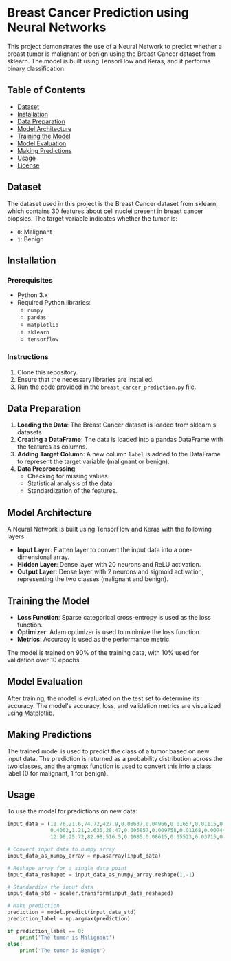 # Breast Cancer Prediction using Neural Networks

This project demonstrates the use of a Neural Network to predict whether a breast tumor is malignant or benign using the Breast Cancer dataset from sklearn. The model is built using TensorFlow and Keras, and it performs binary classification.

## Table of Contents
- [Dataset](#dataset)
- [Installation](#installation)
- [Data Preparation](#data-preparation)
- [Model Architecture](#model-architecture)
- [Training the Model](#training-the-model)
- [Model Evaluation](#model-evaluation)
- [Making Predictions](#making-predictions)
- [Usage](#usage)
- [License](#license)

## Dataset
The dataset used in this project is the Breast Cancer dataset from sklearn, which contains 30 features about cell nuclei present in breast cancer biopsies. The target variable indicates whether the tumor is:
- `0`: Malignant
- `1`: Benign

## Installation

### Prerequisites
- Python 3.x
- Required Python libraries:
  - `numpy`
  - `pandas`
  - `matplotlib`
  - `sklearn`
  - `tensorflow`

### Instructions
1. Clone this repository.
2. Ensure that the necessary libraries are installed.
3. Run the code provided in the `breast_cancer_prediction.py` file.

## Data Preparation

1. **Loading the Data**: The Breast Cancer dataset is loaded from sklearn's datasets.
2. **Creating a DataFrame**: The data is loaded into a pandas DataFrame with the features as columns.
3. **Adding Target Column**: A new column `label` is added to the DataFrame to represent the target variable (malignant or benign).
4. **Data Preprocessing**:
   - Checking for missing values.
   - Statistical analysis of the data.
   - Standardization of the features.

## Model Architecture

A Neural Network is built using TensorFlow and Keras with the following layers:
- **Input Layer**: Flatten layer to convert the input data into a one-dimensional array.
- **Hidden Layer**: Dense layer with 20 neurons and ReLU activation.
- **Output Layer**: Dense layer with 2 neurons and sigmoid activation, representing the two classes (malignant and benign).

## Training the Model

- **Loss Function**: Sparse categorical cross-entropy is used as the loss function.
- **Optimizer**: Adam optimizer is used to minimize the loss function.
- **Metrics**: Accuracy is used as the performance metric.

The model is trained on 90% of the training data, with 10% used for validation over 10 epochs.

## Model Evaluation

After training, the model is evaluated on the test set to determine its accuracy. The model's accuracy, loss, and validation metrics are visualized using Matplotlib.

## Making Predictions

The trained model is used to predict the class of a tumor based on new input data. The prediction is returned as a probability distribution across the two classes, and the argmax function is used to convert this into a class label (0 for malignant, 1 for benign).

## Usage

To use the model for predictions on new data:

```python
input_data = (11.76,21.6,74.72,427.9,0.08637,0.04966,0.01657,0.01115,0.1495,0.05888,
              0.4062,1.21,2.635,28.47,0.005857,0.009758,0.01168,0.007445,0.02406,0.001769,
              12.98,25.72,82.98,516.5,0.1085,0.08615,0.05523,0.03715,0.2433,0.06563)

# Convert input data to numpy array
input_data_as_numpy_array = np.asarray(input_data)

# Reshape array for a single data point
input_data_reshaped = input_data_as_numpy_array.reshape(1,-1)

# Standardize the input data
input_data_std = scaler.transform(input_data_reshaped)

# Make prediction
prediction = model.predict(input_data_std)
prediction_label = np.argmax(prediction)

if prediction_label == 0:
    print('The tumor is Malignant')
else:
    print('The tumor is Benign')
